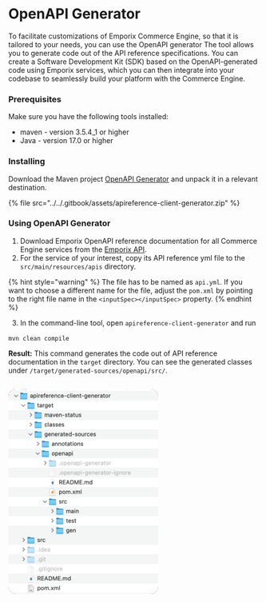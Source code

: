 # OpenAPI Generator

To facilitate customizations of Emporix Commerce Engine, so that it is tailored to your needs, you can use the OpenAPI generator
The tool allows you to generate code out of the API reference specifications.
You can create a Software Development Kit (SDK) based on the OpenAPI-generated code using Emporix services,
which you can then integrate into your codebase to seamlessly build your platform with the Commerce Engine.

### Prerequisites

Make sure you have the following tools installed:

* maven - version 3.5.4_1 or higher
* Java - version 17.0 or higher

### Installing

Download the Maven project [OpenAPI Generator](static/openapi/apireference-client-generator.zip) and unpack it in a relevant destination.

{% file src="../../.gitbook/assets/apireference-client-generator.zip" %}

### Using OpenAPI Generator

1. Download Emporix OpenAPI reference documentation for all Commerce Engine services from the [Emporix API](../README.md).
2. For the service of your interest, copy its API reference yml file to the `src/main/resources/apis` directory.

{% hint style="warning" %}
The file has to be named as `api.yml`.
If you want to choose a different name for the file, adjust the `pom.xml` by pointing to the right file name in the `<inputSpec></inputSpec>` property.
{% endhint %}

3. In the command-line tool, open `apireference-client-generator` and run

```
mvn clean compile
```

**Result:** This command generates the code out of API reference documentation in the `target` directory. You can see the generated classes under `/target/generated-sources/openapi/src/`.

##

![Generated classes](static/openapi/openapi_gen.png)
